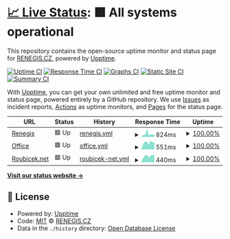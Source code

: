 # [📈 Live Status](https://renegis.github.io/upptime): <!--live status--> **🟩 All systems operational**

This repository contains the open-source uptime monitor and status page for [RENEGIS.CZ](https://renegis.github.io/upptime), powered by [Upptime](https://github.com/upptime/upptime).

[![Uptime CI](https://github.com/renegis/upptime/workflows/Uptime%20CI/badge.svg)](https://github.com/renegis/upptime/actions?query=workflow%3A%22Uptime+CI%22)
[![Response Time CI](https://github.com/renegis/upptime/workflows/Response%20Time%20CI/badge.svg)](https://github.com/renegis/upptime/actions?query=workflow%3A%22Response+Time+CI%22)
[![Graphs CI](https://github.com/renegis/upptime/workflows/Graphs%20CI/badge.svg)](https://github.com/renegis/upptime/actions?query=workflow%3A%22Graphs+CI%22)
[![Static Site CI](https://github.com/renegis/upptime/workflows/Static%20Site%20CI/badge.svg)](https://github.com/renegis/upptime/actions?query=workflow%3A%22Static+Site+CI%22)
[![Summary CI](https://github.com/renegis/upptime/workflows/Summary%20CI/badge.svg)](https://github.com/renegis/upptime/actions?query=workflow%3A%22Summary+CI%22)

With [Upptime](https://upptime.js.org), you can get your own unlimited and free uptime monitor and status page, powered entirely by a GitHub repository. We use [Issues](https://github.com/renegis/upptime/issues) as incident reports, [Actions](https://github.com/renegis/upptime/actions) as uptime monitors, and [Pages](https://renegis.github.io/upptime) for the status page.

<!--start: status pages-->
<!-- This summary is generated by Upptime (https://github.com/upptime/upptime) -->
<!-- Do not edit this manually, your changes will be overwritten -->
<!-- prettier-ignore -->
| URL | Status | History | Response Time | Uptime |
| --- | ------ | ------- | ------------- | ------ |
| <img alt="" src="https://favicons.githubusercontent.com/www.renegis.cz" height="13"> [Renegis](https://www.renegis.cz) | 🟩 Up | [renegis.yml](https://github.com/renegis/upptime/commits/HEAD/history/renegis.yml) | <details><summary><img alt="Response time graph" src="./graphs/renegis/response-time-week.png" height="20"> 824ms</summary><br><a href="https://renegis.github.io/upptime/history/renegis"><img alt="Response time 663" src="https://img.shields.io/endpoint?url=https%3A%2F%2Fraw.githubusercontent.com%2Frenegis%2Fupptime%2FHEAD%2Fapi%2Frenegis%2Fresponse-time.json"></a><br><a href="https://renegis.github.io/upptime/history/renegis"><img alt="24-hour response time 697" src="https://img.shields.io/endpoint?url=https%3A%2F%2Fraw.githubusercontent.com%2Frenegis%2Fupptime%2FHEAD%2Fapi%2Frenegis%2Fresponse-time-day.json"></a><br><a href="https://renegis.github.io/upptime/history/renegis"><img alt="7-day response time 824" src="https://img.shields.io/endpoint?url=https%3A%2F%2Fraw.githubusercontent.com%2Frenegis%2Fupptime%2FHEAD%2Fapi%2Frenegis%2Fresponse-time-week.json"></a><br><a href="https://renegis.github.io/upptime/history/renegis"><img alt="30-day response time 687" src="https://img.shields.io/endpoint?url=https%3A%2F%2Fraw.githubusercontent.com%2Frenegis%2Fupptime%2FHEAD%2Fapi%2Frenegis%2Fresponse-time-month.json"></a><br><a href="https://renegis.github.io/upptime/history/renegis"><img alt="1-year response time 663" src="https://img.shields.io/endpoint?url=https%3A%2F%2Fraw.githubusercontent.com%2Frenegis%2Fupptime%2FHEAD%2Fapi%2Frenegis%2Fresponse-time-year.json"></a></details> | <details><summary><a href="https://renegis.github.io/upptime/history/renegis">100.00%</a></summary><a href="https://renegis.github.io/upptime/history/renegis"><img alt="All-time uptime 99.57%" src="https://img.shields.io/endpoint?url=https%3A%2F%2Fraw.githubusercontent.com%2Frenegis%2Fupptime%2FHEAD%2Fapi%2Frenegis%2Fuptime.json"></a><br><a href="https://renegis.github.io/upptime/history/renegis"><img alt="24-hour uptime 100.00%" src="https://img.shields.io/endpoint?url=https%3A%2F%2Fraw.githubusercontent.com%2Frenegis%2Fupptime%2FHEAD%2Fapi%2Frenegis%2Fuptime-day.json"></a><br><a href="https://renegis.github.io/upptime/history/renegis"><img alt="7-day uptime 100.00%" src="https://img.shields.io/endpoint?url=https%3A%2F%2Fraw.githubusercontent.com%2Frenegis%2Fupptime%2FHEAD%2Fapi%2Frenegis%2Fuptime-week.json"></a><br><a href="https://renegis.github.io/upptime/history/renegis"><img alt="30-day uptime 100.00%" src="https://img.shields.io/endpoint?url=https%3A%2F%2Fraw.githubusercontent.com%2Frenegis%2Fupptime%2FHEAD%2Fapi%2Frenegis%2Fuptime-month.json"></a><br><a href="https://renegis.github.io/upptime/history/renegis"><img alt="1-year uptime 99.57%" src="https://img.shields.io/endpoint?url=https%3A%2F%2Fraw.githubusercontent.com%2Frenegis%2Fupptime%2FHEAD%2Fapi%2Frenegis%2Fuptime-year.json"></a></details>
| <img alt="" src="https://favicons.githubusercontent.com/office.roubicek.net" height="13"> [Office](https://office.roubicek.net) | 🟩 Up | [office.yml](https://github.com/renegis/upptime/commits/HEAD/history/office.yml) | <details><summary><img alt="Response time graph" src="./graphs/office/response-time-week.png" height="20"> 551ms</summary><br><a href="https://renegis.github.io/upptime/history/office"><img alt="Response time 598" src="https://img.shields.io/endpoint?url=https%3A%2F%2Fraw.githubusercontent.com%2Frenegis%2Fupptime%2FHEAD%2Fapi%2Foffice%2Fresponse-time.json"></a><br><a href="https://renegis.github.io/upptime/history/office"><img alt="24-hour response time 580" src="https://img.shields.io/endpoint?url=https%3A%2F%2Fraw.githubusercontent.com%2Frenegis%2Fupptime%2FHEAD%2Fapi%2Foffice%2Fresponse-time-day.json"></a><br><a href="https://renegis.github.io/upptime/history/office"><img alt="7-day response time 551" src="https://img.shields.io/endpoint?url=https%3A%2F%2Fraw.githubusercontent.com%2Frenegis%2Fupptime%2FHEAD%2Fapi%2Foffice%2Fresponse-time-week.json"></a><br><a href="https://renegis.github.io/upptime/history/office"><img alt="30-day response time 550" src="https://img.shields.io/endpoint?url=https%3A%2F%2Fraw.githubusercontent.com%2Frenegis%2Fupptime%2FHEAD%2Fapi%2Foffice%2Fresponse-time-month.json"></a><br><a href="https://renegis.github.io/upptime/history/office"><img alt="1-year response time 598" src="https://img.shields.io/endpoint?url=https%3A%2F%2Fraw.githubusercontent.com%2Frenegis%2Fupptime%2FHEAD%2Fapi%2Foffice%2Fresponse-time-year.json"></a></details> | <details><summary><a href="https://renegis.github.io/upptime/history/office">100.00%</a></summary><a href="https://renegis.github.io/upptime/history/office"><img alt="All-time uptime 99.58%" src="https://img.shields.io/endpoint?url=https%3A%2F%2Fraw.githubusercontent.com%2Frenegis%2Fupptime%2FHEAD%2Fapi%2Foffice%2Fuptime.json"></a><br><a href="https://renegis.github.io/upptime/history/office"><img alt="24-hour uptime 100.00%" src="https://img.shields.io/endpoint?url=https%3A%2F%2Fraw.githubusercontent.com%2Frenegis%2Fupptime%2FHEAD%2Fapi%2Foffice%2Fuptime-day.json"></a><br><a href="https://renegis.github.io/upptime/history/office"><img alt="7-day uptime 100.00%" src="https://img.shields.io/endpoint?url=https%3A%2F%2Fraw.githubusercontent.com%2Frenegis%2Fupptime%2FHEAD%2Fapi%2Foffice%2Fuptime-week.json"></a><br><a href="https://renegis.github.io/upptime/history/office"><img alt="30-day uptime 100.00%" src="https://img.shields.io/endpoint?url=https%3A%2F%2Fraw.githubusercontent.com%2Frenegis%2Fupptime%2FHEAD%2Fapi%2Foffice%2Fuptime-month.json"></a><br><a href="https://renegis.github.io/upptime/history/office"><img alt="1-year uptime 99.58%" src="https://img.shields.io/endpoint?url=https%3A%2F%2Fraw.githubusercontent.com%2Frenegis%2Fupptime%2FHEAD%2Fapi%2Foffice%2Fuptime-year.json"></a></details>
| <img alt="" src="https://favicons.githubusercontent.com/www.roubicek.net" height="13"> [Roubicek.net](https://www.roubicek.net) | 🟩 Up | [roubicek-net.yml](https://github.com/renegis/upptime/commits/HEAD/history/roubicek-net.yml) | <details><summary><img alt="Response time graph" src="./graphs/roubicek-net/response-time-week.png" height="20"> 440ms</summary><br><a href="https://renegis.github.io/upptime/history/roubicek-net"><img alt="Response time 503" src="https://img.shields.io/endpoint?url=https%3A%2F%2Fraw.githubusercontent.com%2Frenegis%2Fupptime%2FHEAD%2Fapi%2Froubicek-net%2Fresponse-time.json"></a><br><a href="https://renegis.github.io/upptime/history/roubicek-net"><img alt="24-hour response time 537" src="https://img.shields.io/endpoint?url=https%3A%2F%2Fraw.githubusercontent.com%2Frenegis%2Fupptime%2FHEAD%2Fapi%2Froubicek-net%2Fresponse-time-day.json"></a><br><a href="https://renegis.github.io/upptime/history/roubicek-net"><img alt="7-day response time 440" src="https://img.shields.io/endpoint?url=https%3A%2F%2Fraw.githubusercontent.com%2Frenegis%2Fupptime%2FHEAD%2Fapi%2Froubicek-net%2Fresponse-time-week.json"></a><br><a href="https://renegis.github.io/upptime/history/roubicek-net"><img alt="30-day response time 472" src="https://img.shields.io/endpoint?url=https%3A%2F%2Fraw.githubusercontent.com%2Frenegis%2Fupptime%2FHEAD%2Fapi%2Froubicek-net%2Fresponse-time-month.json"></a><br><a href="https://renegis.github.io/upptime/history/roubicek-net"><img alt="1-year response time 503" src="https://img.shields.io/endpoint?url=https%3A%2F%2Fraw.githubusercontent.com%2Frenegis%2Fupptime%2FHEAD%2Fapi%2Froubicek-net%2Fresponse-time-year.json"></a></details> | <details><summary><a href="https://renegis.github.io/upptime/history/roubicek-net">100.00%</a></summary><a href="https://renegis.github.io/upptime/history/roubicek-net"><img alt="All-time uptime 99.57%" src="https://img.shields.io/endpoint?url=https%3A%2F%2Fraw.githubusercontent.com%2Frenegis%2Fupptime%2FHEAD%2Fapi%2Froubicek-net%2Fuptime.json"></a><br><a href="https://renegis.github.io/upptime/history/roubicek-net"><img alt="24-hour uptime 100.00%" src="https://img.shields.io/endpoint?url=https%3A%2F%2Fraw.githubusercontent.com%2Frenegis%2Fupptime%2FHEAD%2Fapi%2Froubicek-net%2Fuptime-day.json"></a><br><a href="https://renegis.github.io/upptime/history/roubicek-net"><img alt="7-day uptime 100.00%" src="https://img.shields.io/endpoint?url=https%3A%2F%2Fraw.githubusercontent.com%2Frenegis%2Fupptime%2FHEAD%2Fapi%2Froubicek-net%2Fuptime-week.json"></a><br><a href="https://renegis.github.io/upptime/history/roubicek-net"><img alt="30-day uptime 100.00%" src="https://img.shields.io/endpoint?url=https%3A%2F%2Fraw.githubusercontent.com%2Frenegis%2Fupptime%2FHEAD%2Fapi%2Froubicek-net%2Fuptime-month.json"></a><br><a href="https://renegis.github.io/upptime/history/roubicek-net"><img alt="1-year uptime 99.57%" src="https://img.shields.io/endpoint?url=https%3A%2F%2Fraw.githubusercontent.com%2Frenegis%2Fupptime%2FHEAD%2Fapi%2Froubicek-net%2Fuptime-year.json"></a></details>

<!--end: status pages-->

[**Visit our status website →**](https://renegis.github.io/upptime)

## 📄 License

- Powered by: [Upptime](https://github.com/upptime/upptime)
- Code: [MIT](./LICENSE) © [RENEGIS.CZ](https://renegis.github.io/upptime)
- Data in the `./history` directory: [Open Database License](https://opendatacommons.org/licenses/odbl/1-0/)
